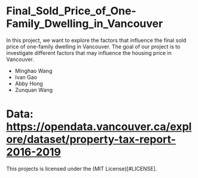 # Final_Sold_Price_of_One-Family_Dwelling_in_Vancouver
In this project, we want to explore the factors that influence the final sold price of one-family dwelling in Vancouver.
The goal of our project is to investigate different factors that may influence the housing price in Vancouver.

* Minghao Wang
* Ivan Gao
* Abby Hong
* Zunquan Wang

# Data: https://opendata.vancouver.ca/explore/dataset/property-tax-report-2016-2019

This projects is licensed under the (MIT License)[#LICENSE].
